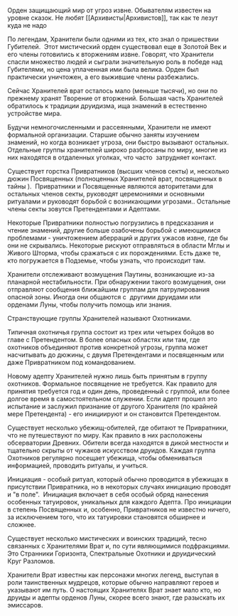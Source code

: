 Орден защищающий мир от угроз извне.
Обывателям известен на уровне сказок.
Не любят [[Архивисты|Архивистов]], так как те лезут куда не надо

По легендам, Хранители были одними из тех, кто знал о пришествии Губителей.  Этот мистический орден существовал еще в Золотой Век и его члены готовились к вторжениям извне. Говорят, что Хранители спасли множество людей и сыграли значительную роль в победе над Губителями, но цена уплаченная ими была велика. Орден был практически уничтожен, а его выжившие члены разбежались. 

Сейчас Хранителей врат осталось мало (меньше тысячи), но они по прежнему хранят Творение от вторжений. Большая часть Хранителей обратилось к традиции друидизма, ища знамений в естественно устройстве мира. 

Будучи немногочисленными и рассеянными, Хранители не имеют формальной организации. Старшие обычно заняты изучением знамений, но когда возникает угроза, они быстро вызывают остальных. Отдельные группы хранителей широко разбросаны по миру, многие из них находятся в отдаленных уголках, что часто  затрудняет контакт.  

Существует горстка Привратников (высших членов секты) и, несколько дюжин Посвященных (полноценных Хранителей врат, посвященных в тайны ).  Привратники и Посвященные являются авторитетами для остальных членов секты, руководят церемониями и основными ритуалами и руководят борьбой с возникающими угрозами.. Остальные члены секты зовутся Претендентами и Адептами. 

Некоторые Привратники полностью погрузились в предсказания и чтение знамений, другие больше озабочены борьбой с имеющимися проблемами - уничтожением аберраций и других ужасов извне, где бы они не скрывались. Некоторые рискуют отправляться в области Мглы и Живого Шторма, чтобы сражаться с их порождениями. Есть даже те, кто погружается в Подземье, чтобы узнать, что происходит там.  

Хранители отслеживают возмущения Паутины, возникающие из-за планарной нестабильности. При обнаружении такого возмущения, они отправляют сообщения ближайшим группам для патрулирования опасной зоны. Иногда они общаются с  другими друидами или орденами Луны, чтобы получить помощь или знания. 

Странствующие группы Хранителей называют Охотниками. 

Типичная охотничья группа состоит из трех или четырех бойцов во главе с Претендентом. В более опасных областях или там, где охотников объединяют против конкретной угрозы, группа может насчитывать до дюжины, с двумя Претендентами и посвященным или даже Привратником под командованием. 

Новому адепту Хранителей нужно лишь быть принятым в группу охотников. Формальное посвящение не требуется. Как правило для принятия требуется год и один день, проведенный с группой, или более долгое время в самостоятельном служении. Если адепт прошел это испытание и заслужил признание от другого Хранителя (по крайней мере Претендента) - его инициируют и он становится Претендентом. 

Существует несколько убежищ-обителей, где обитают те Привратники, что не путешествуют по миру. Как правило в них расположены обсерватории Древних. Обители всегда находятся в дикой местности и тщательно скрыты от чужаков искусством друидов. Каждая группа Охотников регулярно посещает убежища, чтобы обмениваться информацией, проводить ритуалы, и учиться. 

Инициация - особый ритуал, который обычно проводится в убежищах в присутствии Привратника, но в некоторых случаях инициацию проводят и "в поле".  Инициация включает в себя особый обряд нанесения особенных татуировок, уникальных для каждого Адепта. Про инициации в степень Посвященных и, особенно, Привратников не известно ничего, за исключением того, что их татуировки становятся обширнее и сложнее. 

Существует несколько мистических и воинских традиций, тесно связанных с Хранителями Врат и, по сути являющимися подфракциями. Это Странники Горизонта, Спектральные Охотники и друидический Круг Разломов.

  

Хранители Врат известны как персонажи многих легенд, выступая в роли таинственных мудрецов, которые обычно направляют героев и указывают им путь. О настоящих Хранителях Врат знает мало кто, но друиды и адепты орденов Луны, скорее всего знают, где разыскать их эмиссаров.